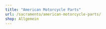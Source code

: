 ```yaml
---
title: "American Motorcycle Parts"
url: /sacramento/american-motorcycle-parts/
shop: Allgemein
---
```

